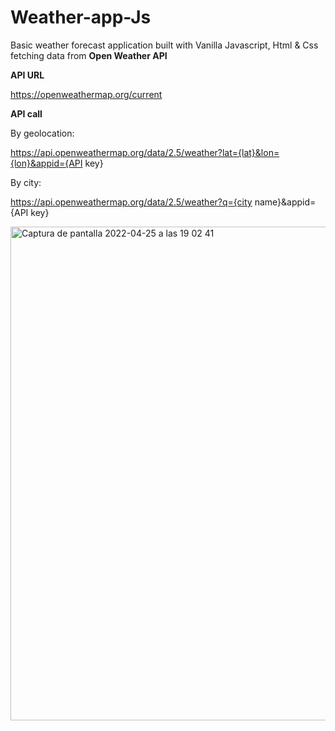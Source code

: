 # Weather-app-Js

Basic weather forecast application built with Vanilla Javascript, Html & Css fetching data from **Open Weather API**



**API URL**

https://openweathermap.org/current

**API call**

By geolocation:

https://api.openweathermap.org/data/2.5/weather?lat={lat}&lon={lon}&appid={API key}

By city:

https://api.openweathermap.org/data/2.5/weather?q={city name}&appid={API key}


<img width="790" alt="Captura de pantalla 2022-04-25 a las 19 02 41" src="https://user-images.githubusercontent.com/86075066/165140135-9aaa86f2-b462-445a-9741-4a98291f38f9.png">
